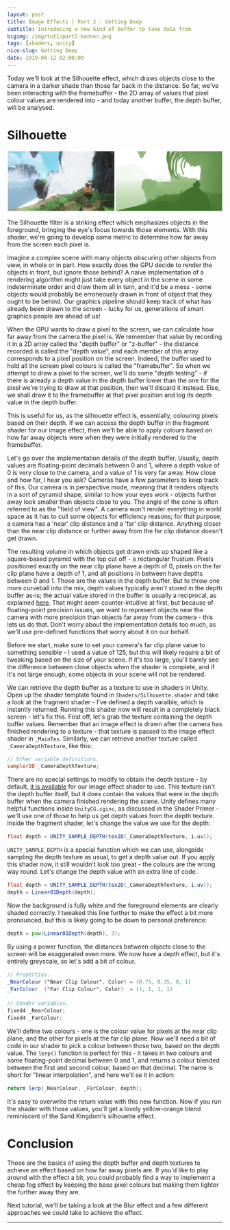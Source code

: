 ```yaml
---
layout: post
title: Image Effects | Part 2 - Getting Deep
subtitle: Introducing a new kind of buffer to take data from
bigimg: /img/tut1/part2-banner.png
tags: [shaders, unity]
nice-slug: Getting Deep
date: 2019-04-12 02:00:00
---
```


Today we'll look at the Silhouette effect, which draws objects close to the camera in a darker shade than those far back in the distance. So far, we've been interacting with the framebuffer - the 2D array of values that pixel colour values are rendered into - and today another buffer, the depth buffer, will be analysed.

# Silhouette

![Silhouette](/img/tut1/part2-silhouette.png)

The Silhouette filter is a striking effect which emphasizes objects in the foreground, bringing the eye's focus towards those elements. With this shader, we're going to develop some metric to determine how far away from the screen each pixel is.

Imagine a complex scene with many objects obscuring other objects from view, in whole or in part. How exactly does the GPU decide to render the objects in front, but ignore those behind? A naive implementation of a rendering algorithm might just take every object in the scene in some indeterminate order and draw them all in turn, and it'd be a mess - some objects would probably be erroneously drawn in front of object that they ought to be behind. Our graphics pipeline should keep track of what has already been drawn to the screen - lucky for us, generations of smart graphics people are ahead of us!

When the GPU wants to draw a pixel to the screen, we can calculate how far away from the camera the pixel is. We remember that value by recording it in a 2D array called the "depth buffer" or "z-buffer" - the distance recorded is called the "depth value", and each member of this array corresponds to a pixel position on the screen. Indeed, the buffer used to hold all the screen pixel colours is called the "framebuffer". So when we attempt to draw a pixel to the screen, we'll do some "depth testing" - if there is already a depth value in the depth buffer lower than the one for the pixel we're trying to draw at that position, then we'll discard it instead. Else, we shall draw it to the framebuffer at that pixel position and log its depth value in the depth buffer.

This is useful for us, as the silhouette effect is, essentially, colouring pixels based on their depth. If we can access the depth buffer in the fragment shader for our image effect, then we'll be able to apply colours based on how far away objects were when they were initially rendered to the framebuffer.

Let's go over the implementation details of the depth buffer. Usually, depth values are floating-point decimals between 0 and 1, where a depth value of 0 is very close to the camera, and a value of 1 is very far away. How close and how far, I hear you ask? Cameras have a few parameters to keep track of this. Our camera is in perspective mode, meaning that it renders objects in a sort of pyramid shape, similar to how your eyes work - objects further away look smaller than objects close to you. The angle of the cone is often referred to as the "field of view". A camera won't render everything in world space as it has to cull some objects for efficiency reasons; for that purpose, a camera has a 'near' clip distance and a 'far' clip distance. Anything closer than the near clip distance or further away from the far clip distance doesn't get drawn. 

The resulting volume in which objects get drawn ends up shaped like a square-based pyramid with the top cut off - a rectangular frustum. Pixels positioned exactly on the near clip plane have a depth of 0, pixels on the far clip plane have a depth of 1, and all positions in between have depths between 0 and 1. Those are the values in the depth buffer. But to throw one more curveball into the mix, depth values typically aren't stored in the depth buffer as-is; the actual value stored in the buffer is usually a reciprocal, as explained [here](https://developer.nvidia.com/content/depth-precision-visualized). That might seem counter-intuitive at first, but because of floating-point precision issues, we want to represent objects near the camera with more precision than objects far away from the camera - this lets us do that. Don't worry about the implementation details too much, as we'll use pre-defined functions that worry about it on our behalf.

Before we start, make sure to set your camera's far clip plane value to something sensible - I used a value of 125, but this will likely require a bit of tweaking based on the size of your scene. If it's too large, you'll barely see the difference between close objects when the shader is complete, and if it's not large enough, some objects in your scene will not be rendered.

We can retrieve the depth buffer as a texture to use in shaders in Unity. Open up the shader template found in `Shaders/Silhouette.shader` and take a look at the fragment shader - I've defined a depth varaible, which is instantly returned. Running this shader now will result in a completely black screen - let's fix this. First off, let's grab the texture containing the depth buffer values. Remember that an image effect is drawn after the camera has finished rendering to a texture - that texture is passed to the image effect shader in `_MainTex`. Similarly, we can retrieve another texture called `_CameraDepthTexture`, like this:

~~~glsl
// Other variable definitions.
sampler2D _CameraDepthTexture;
~~~

There are no special settings to modify to obtain the depth texture - by default, [it is available](https://docs.unity3d.com/Manual/SL-CameraDepthTexture.html) for our image effect shader to use. This texture isn't the depth buffer itself, but it does contain the values that were in the depth buffer when the camera finished rendering the scene. Unity defines many helpful functions inside `UnityCG.cginc`, as discussed in the Shader Primer - we'll use one of those to help us get depth values from the depth texture. Inside the fragment shader, let's change the value we use for the depth:

~~~glsl
float depth = UNITY_SAMPLE_DEPTH(tex2D(_CameraDepthTexture, i.uv));
~~~

`UNITY_SAMPLE_DEPTH` is a special function which we can use, alongside sampling the depth texture as usual, to get a depth value out. If you apply this shader now, it still wouldn't look too great - the colours are the wrong way round. Let's change the depth value with an extra line of code.

~~~glsl
float depth = UNITY_SAMPLE_DEPTH(tex2D(_CameraDepthTexture, i.uv));
depth = Linear01Depth(depth);
~~~

Now the background is fully white and the foreground elements are clearly shaded correctly. I tweaked this line further to make the effect a bit more pronounced, but this is likely going to be down to personal preference:

~~~glsl
depth = pow(Linear01Depth(depth), 3);
~~~

By using a power function, the distances between objects close to the screen will be exaggerated even more. We now have a depth effect, but it's entirely greyscale, so let's add a bit of colour.

~~~glsl
// Properties.
_NearColour ("Near Clip Colour", Color) = (0.75, 0.35, 0, 1)
_FarColour  ("Far Clip Colour", Color)  = (1, 1, 1, 1)

// Shader variables.
fixed4 _NearColour;
fixed4 _FarColour;
~~~

We'll define two colours - one is the colour value for pixels at the near clip plane, and the other for pixels at the far clip plane. Now we'll need a bit of code in our shader to pick a colour between those two, based on the depth value. The `lerp()` function is perfect for this - it takes in two colours and some floating-point decimal between 0 and 1, and returns a colour blended between the first and second colour, based on that decimal. The name is short for "linear interpolation", and here we'll se it in action:

~~~glsl
return lerp(_NearColour, _FarColour, depth);
~~~

It's easy to overwrite the return value with this new function. Now if you run the shader with those values, you'll get a lovely yellow-orange blend reminiscent of the Sand Kingdom's silhouette effect.

# Conclusion

Those are the basics of using the depth buffer and depth textures to achieve an effect based on how far away pixels are. If you'd like to play around with the effect a bit, you could probably find a way to implement a cheap fog effect by keeping the base pixel colours but making them lighter the further away they are.

Next tutorial, we'll be taking a look at the Blur effect and a few different approaches we could take to achieve the effect.

<hr/>
